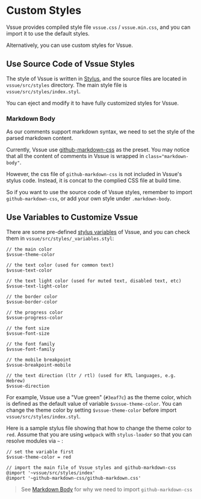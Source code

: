 # Custom Styles

Vssue provides compiled style file `vssue.css` / `vssue.min.css`, and you can import it to use the default styles.

Alternatively, you can use custom styles for Vssue.

## Use Source Code of Vssue Styles

The style of Vssue is written in [Stylus](http://stylus-lang.com/), and the source files are located in `vssue/src/styles` directory. The main style file is `vssue/src/styles/index.styl`.

You can eject and modify it to have fully customized styles for Vssue.

### Markdown Body

As our comments support markdown syntax, we need to set the style of the parsed markdown content.

Currently, Vssue use [github-markdown-css](https://github.com/sindresorhus/github-markdown-css) as the preset. You may notice that all the content of comments in Vssue is wrapped in `class="markdown-body"`.

However, the css file of `github-markdown-css` is not included in Vssue's stylus code. Instead, it is concat to the complied CSS file at build time.

So if you want to use the source code of Vssue styles, remember to import `github-markdown-css`, or add your own style under `.markdown-body`.

## Use Variables to Customize Vssue

There are some pre-defined [stylus variables](http://stylus-lang.com/docs/variables.html) of Vssue, and you can check them in `vssue/src/styles/_variables.styl`:

```stylus
// the main color
$vssue-theme-color

// the text color (used for common text)
$vssue-text-color

// the text light color (used for muted text, disabled text, etc)
$vssue-text-light-color

// the border color
$vssue-border-color

// the progress color
$vssue-progress-color

// the font size
$vssue-font-size

// the font family
$vssue-font-family

// the mobile breakpoint
$vssue-breakpoint-mobile

// the text direction (ltr / rtl) (used for RTL languages, e.g. Hebrew)
$vssue-direction
```

For example, Vssue use a "Vue green" (`#3eaf7c`) as the theme color, which is defined as the default value of variable `$vssue-theme-color`. You can change the theme color by setting `$vssue-theme-color` before import `vssue/src/styles/index.styl`.

Here is a sample stylus file showing that how to change the theme color to `red`. Assume that you are using `webpack` with `stylus-loader` so that you can resolve modules via `~` :

```stylus
// set the variable first
$vssue-theme-color = red

// import the main file of Vssue styles and github-markdown-css
@import '~vssue/src/styles/index'
@import '~github-markdown-css/github-markdown.css'
```

> See [Markdown Body](#markdown-body) for why we need to import `github-markdown-css`
